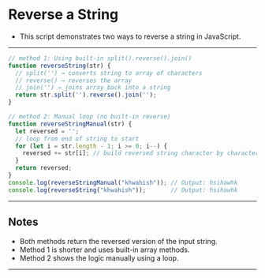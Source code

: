 # Reverse a String 

- This script demonstrates two ways to reverse a string in JavaScript.

---

```js
// method 1: Using built-in split().reverse().join()
function reverseString(str) {
  // split('') → converts string to array of characters
  // reverse() → reverses the array
  // join('') → joins array back into a string
  return str.split('').reverse().join('');
}

// method 2: Manual loop (no built-in reverse)
function reverseStringManual(str) {
  let reversed = '';
  // loop from end of string to start
  for (let i = str.length - 1; i >= 0; i--) {
    reversed += str[i]; // build reversed string character by character
  }
  return reversed;
}
console.log(reverseStringManual("khwahish")); // Output: hsihawhk
console.log(reverseString("khwahish"));       // Output: hsihawhk
```

---

## Notes

- Both methods return the reversed version of the input string.
- Method 1 is shorter and uses built-in array methods.
- Method 2 shows the logic manually using a loop.

---